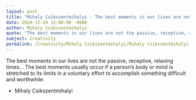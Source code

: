 ```yaml
---
layout: post
title: "Mihaly Csikszentmihalyi - The best moments in our lives are not"
date: 2024-12-28 12:00:00 -0000
author: Mihaly Csikszentmihalyi
quote: "The best moments in our lives are not the passive, receptive, relaxing times... The best moments usually occur if a person’s body or mind is stretched to its limits in a voluntary effort to accomplish something difficult and worthwhile."
subject: Creativity
permalink: /Creativity/Mihaly Csikszentmihalyi/Mihaly Csikszentmihalyi - The best moments in our lives are not
---
```


The best moments in our lives are not the passive, receptive, relaxing times... The best moments usually occur if a person’s body or mind is stretched to its limits in a voluntary effort to accomplish something difficult and worthwhile.

- Mihaly Csikszentmihalyi
